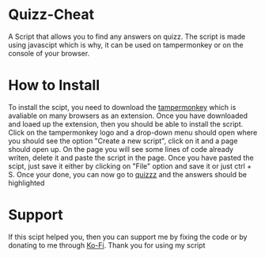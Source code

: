 # Quizz-Cheat
A Script that allows you to find any answers on quizz. The script is made using javascipt which is why,
it can be used on tampermonkey or on the console of your browser.

# How to Install
To install the scipt, you need to download the [tampermonkey](https://www.tampermonkey.net/) which is avaliable on many browsers as an extension. Once you have downloaded and loaed up the extension, then you should be able to install the script. Click on the tampermonkey logo and a drop-down menu should open where you should see the option "Create a new script", click on it and a page should open up. On the page you will see some lines of code already writen, delete it and paste the script in the page. Once you have pasted the scipt, just save it either by clicking on "File" option and save it or just ctrl + S. Once your done, you can now go to [quizzz](https://quizizz.com/) and the answers should be highlighted

# Support
If this scipt helped you, then you can support me by fixing the code or by donating to me through [Ko-Fi](ko-fi.com/solomonlijo). Thank you for using my script





















